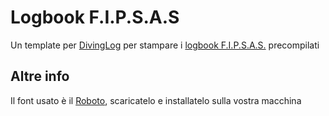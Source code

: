 # Logbook F.I.P.S.A.S
Un template per [DivingLog][divinglog] per stampare i [logbook F.I.P.S.A.S.][fipsas] precompilati

## Altre info

Il font usato è il [Roboto][roboto], scaricatelo e installatelo sulla vostra macchina

[divinglog]: http://divinglog.de/
[fipsas]: http://www.fipsas.it/didattica/didattica-subacquea/documenti-didattica-subacquea/logbook
[roboto]: https://fonts.google.com/specimen/Roboto?selection.family=Roboto


